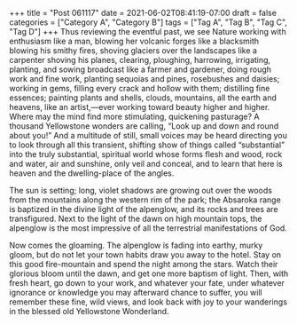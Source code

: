 +++
title = "Post 061117"
date = 2021-06-02T08:41:19-07:00
draft = false
categories = ["Category A", "Category B"]
tags = ["Tag A", "Tag B", "Tag C", "Tag D"]
+++
Thus reviewing the eventful past, we see Nature working with enthusiasm like a man, blowing her volcanic forges like a blacksmith blowing his smithy fires, shoving glaciers over the landscapes like a carpenter shoving his planes, clearing, ploughing, harrowing, irrigating, planting, and sowing broadcast like a farmer and gardener, doing rough work and fine work, planting sequoias and pines, rosebushes and daisies; working in gems, filling every crack and hollow with them; distilling fine essences; painting plants and shells, clouds, mountains, all the earth and heavens, like an artist,—ever working toward beauty higher and higher. Where may the mind find more stimulating, quickening pasturage? A thousand Yellowstone wonders are calling, “Look up and down and round about you!” And a multitude of still, small voices may be heard directing you to look through all this transient, shifting show of things called “substantial” into the truly substantial, spiritual world whose forms flesh and wood, rock and water, air and sunshine, only veil and conceal, and to learn that here is heaven and the dwelling-place of the angles.

The sun is setting; long, violet shadows are growing out over the woods from the mountains along the western rim of the park; the Absaroka range is baptized in the divine light of the alpenglow, and its rocks and trees are transfigured. Next to the light of the dawn on high mountain tops, the alpenglow is the most impressive of all the terrestrial manifestations of God.

Now comes the gloaming. The alpenglow is fading into earthy, murky gloom, but do not let your town habits draw you away to the hotel. Stay on this good fire-mountain and spend the night among the stars. Watch their glorious bloom until the dawn, and get one more baptism of light. Then, with fresh heart, go down to your work, and whatever your fate, under whatever ignorance or knowledge you may afterward chance to suffer, you will remember these fine, wild views, and look back with joy to your wanderings in the blessed old Yellowstone Wonderland.
